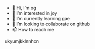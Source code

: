 - 👋 Hi, I’m og
- 👀 I’m interested in joy
- 🌱 I’m currently learning gae
- 💞️ I’m looking to collaborate on github
- 📫 How to reach me

<!---
vlamer888/vlamer888 is a ✨ special ✨ repository because its `README.md` (this file) appears on your GitHub profile.
You can click the Preview link to take a look at your changes.
--->
ukyumjkklnnhcn 

